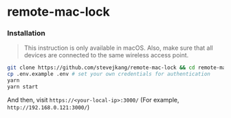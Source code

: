 # remote-mac-lock

### Installation
> This instruction is only available in macOS.
> Also, make sure that all devices are connected to the same wireless access point.
```bash
git clone https://github.com/stevejkang/remote-mac-lock && cd remote-mac-lock
cp .env.example .env # set your own credentials for authentication
yarn
yarn start
```
And then, visit `https://<your-local-ip>:3000/` (For example, `http://192.168.0.121:3000/`)
